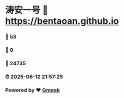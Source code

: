 # 涛安一号 :link: https://bentaoan.github.io 
### :page_facing_up: [53](https://bentaoan.github.io/tag.html) 
### :speech_balloon: 0 
### :hibiscus: 24735 
### :alarm_clock: 2025-06-12 21:57:25 
### Powered by :heart: [Gmeek](https://github.com/Meekdai/Gmeek)
